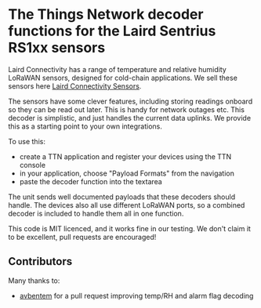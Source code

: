 # The Things Network decoder functions for the Laird Sentrius RS1xx sensors

Laird Connectivity has a range of temperature and relative humidity LoRaWAN sensors, designed for cold-chain applications. We sell these sensors here [Laird Connectivity Sensors](https://connectedthings.store/gb/manufacturer/laird-connectivity.html).

The sensors have some clever features, including storing readings onboard so they can be read out later. This is handy for network outages etc. This decoder is simplistic, and just handles the current data uplinks. We provide this as a starting point to your own integrations.

To use this:
* create a TTN application and register your devices using the TTN console
* in your application, choose "Payload Formats" from the navigation
* paste the decoder function into the textarea

The unit sends well documented payloads that these decoders should handle. The devices also all use different LoRaWAN ports, so a combined decoder is included to handle them all in one function.

This code is MIT licenced, and it works fine in our testing. We don't claim it to be excellent, pull requests are encouraged!

## Contributors
Many thanks to:
 * [avbentem](https://github.com/avbentem) for a pull request improving temp/RH and alarm flag decoding
